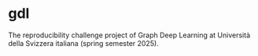 # gdl
The reproducibility challenge project of Graph Deep Learning at Università della Svizzera italiana (spring semester 2025). 
